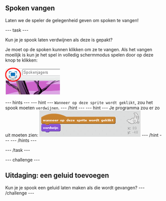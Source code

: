 ## Spoken vangen

Laten we de speler de gelegenheid geven om ​spoken te vangen!

--- task ---

Kun je je spook laten verdwijnen als deze is gepakt?

Je moet op de spoken kunnen klikken om ze te vangen. Als het vangen moeilijk is kun je het spel in volledig schermmodus spelen door op deze knop te klikken:

![screenshot](images/ghost-fullscreen.png)

--- hints --- --- hint --- `Wanneer op deze sprite wordt geklikt`, zou het spook moeten `verdwijnen`. --- /hint --- --- hint --- Je programma zou er zo uit moeten zien: ![screenshot](images/ghost-catch-code.png) --- /hint --- --- /hints ---

--- /task ---

--- challenge ---

## Uitdaging: een geluid toevoegen

Kun je je spook een geluid laten maken als die wordt gevangen? --- /challenge ---